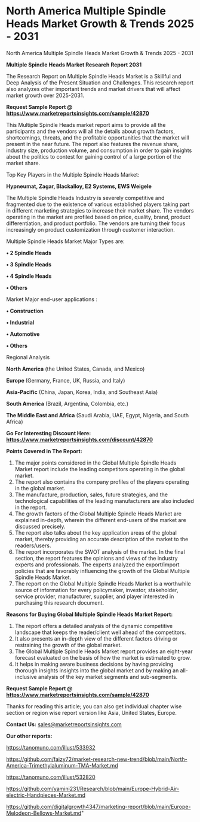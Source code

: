# North America Multiple Spindle Heads Market Growth & Trends 2025 - 2031
North America Multiple Spindle Heads Market Growth & Trends 2025 - 2031

<strong>Multiple Spindle Heads Market Research Report 2031</strong>

The Research Report on Multiple Spindle Heads Market is a Skillful and Deep Analysis of the Present Situation and Challenges. This research report also analyzes other important trends and market drivers that will affect market growth over 2025-2031.

<strong>Request Sample Report @ <a href=https://www.marketreportsinsights.com/sample/42870>https://www.marketreportsinsights.com/sample/42870</a></strong>

This Multiple Spindle Heads market report aims to provide all the participants and the vendors will all the details about growth factors, shortcomings, threats, and the profitable opportunities that the market will present in the near future. The report also features the revenue share, industry size, production volume, and consumption in order to gain insights about the politics to contest for gaining control of a large portion of the market share.

Top Key Players in the Multiple Spindle Heads Market:

<strong>Hypneumat, Zagar, Blackalloy, E2 Systems, EWS Weigele</strong>

The Multiple Spindle Heads Industry is severely competitive and fragmented due to the existence of various established players taking part in different marketing strategies to increase their market share. The vendors operating in the market are profiled based on price, quality, brand, product differentiation, and product portfolio. The vendors are turning their focus increasingly on product customization through customer interaction.

Multiple Spindle Heads Market Major Types are:

<strong>•  2 Spindle Heads

•  3 Spindle Heads

•  4 Spindle Heads

•  Others</strong>

Market Major end-user applications :

<strong>•  Construction

•  Industrial

•  Automotive

•  Others</strong>

Regional Analysis

</u><strong><b>North America</b></strong> (the United States, Canada, and Mexico)

<strong><b>Europe </b></strong>(Germany, France, UK, Russia, and Italy)

<strong><b>Asia-Pacific</b></strong> (China, Japan, Korea, India, and Southeast Asia)

<strong><b>South America</b></strong> (Brazil, Argentina, Colombia, etc.)

<strong><b>The Middle East and Africa</b></strong> (Saudi Arabia, UAE, Egypt, Nigeria, and South Africa)

<strong>Go For Interesting Discount Here: <a href=https://www.marketreportsinsights.com/discount/42870>https://www.marketreportsinsights.com/discount/42870</a></strong>

<strong>Points Covered in The Report:</strong>
<ol>
  <li>The major points considered in the Global Multiple Spindle Heads Market report include the leading competitors operating in the global market.</li>
  <li>The report also contains the company profiles of the players operating in the global market.</li>
  <li>The manufacture, production, sales, future strategies, and the technological capabilities of the leading manufacturers are also included in the report.</li>
  <li>The growth factors of the Global Multiple Spindle Heads Market are explained in-depth, wherein the different end-users of the market are discussed precisely.</li>
  <li>The report also talks about the key application areas of the global market, thereby providing an accurate description of the market to the readers/users.</li>
  <li>The report incorporates the SWOT analysis of the market. In the final section, the report features the opinions and views of the industry experts and professionals. The experts analyzed the export/import policies that are favorably influencing the growth of the Global Multiple Spindle Heads Market.</li>
  <li>The report on the Global Multiple Spindle Heads Market is a worthwhile source of information for every policymaker, investor, stakeholder, service provider, manufacturer, supplier, and player interested in purchasing this research document.</li>
</ol>
<strong>Reasons for Buying Global Multiple Spindle Heads Market Report:</strong>

<ol>
  <li>The report offers a detailed analysis of the dynamic competitive landscape that keeps the reader/client well ahead of the competitors.</li>
  <li>It also presents an in-depth view of the different factors driving or restraining the growth of the global market.</li>
  <li>The Global Multiple Spindle Heads Market report provides an eight-year forecast evaluated on the basis of how the market is estimated to grow.</li>
  <li>It helps in making aware business decisions by having providing thorough insights insights into the global market and by making an all-inclusive analysis of the key market segments and sub-segments.</li>
</ol>
<strong>Request Sample Report @ <a href=https://www.marketreportsinsights.com/sample/42870>https://www.marketreportsinsights.com/sample/42870</a></strong>


Thanks for reading this article; you can also get individual chapter wise section or region wise report version like Asia, United States, Europe.

<strong>Contact Us:</strong>
sales@marketreportsinsights.com

<strong>Our other reports:</strong>

<a href=https://tanomuno.com/illust/533932>https://tanomuno.com/illust/533932</a>

<a href=https://github.com/faizy72/market-research-new-trend/blob/main/North-America-Trimethylaluminum-TMA-Market.md>https://github.com/faizy72/market-research-new-trend/blob/main/North-America-Trimethylaluminum-TMA-Market.md</a>

<a href=https://tanomuno.com/illust/532820>https://tanomuno.com/illust/532820</a>

<a href=https://github.com/yamini231/Research/blob/main/Europe-Hybrid-Air-electric-Handpieces-Market.md>https://github.com/yamini231/Research/blob/main/Europe-Hybrid-Air-electric-Handpieces-Market.md</a>

<a href=https://github.com/digitalgrowth4347/marketing-report/blob/main/Europe-Melodeon-Bellows-Market.md>https://github.com/digitalgrowth4347/marketing-report/blob/main/Europe-Melodeon-Bellows-Market.md</a>"
